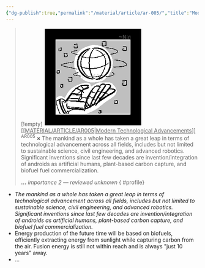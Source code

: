 ```yaml
---
{"dg-publish":true,"permalink":"/material/article/ar-005/","title":"Modern Technological Advancements","tags":["-article"]}
---
```


>[!empty]
> ![RESOURCE/ASSET/ICON/AR005.png|icon](/img/user/RESOURCE/ASSET/ICON/AR005.png) <u class="title">[[MATERIAL/ARTICLE/AR005\|Modern Technological Advancements]]</u> <sup class="title">AR005</sup> <b class="title">×</b>
> The mankind as a whole has taken a great leap in terms of technological advancement across all fields, includes but not limited to sustainable science, civil engineering, and advanced robotics. Significant inventions since last few decades are invention/integration of androids as artificial humans, plant-based carbon capture, and biofuel fuel commercialization.
> 
> <b>…</b>
> <i class="small">importance 2 — reviewed unknown</i>
{ #profile}


- *The mankind as a whole has taken a great leap in terms of technological advancement across all fields, includes but not limited to sustainable science, civil engineering, and advanced robotics. Significant inventions since last few decades are invention/integration of androids as artificial humans, plant-based carbon capture, and biofuel fuel commercialization.*
- Energy production of the future time will be based on biofuels, efficiently extracting energy from sunlight while capturing carbon from the air. Fusion energy is still not within reach and is always "just 10 years" away.
- …
